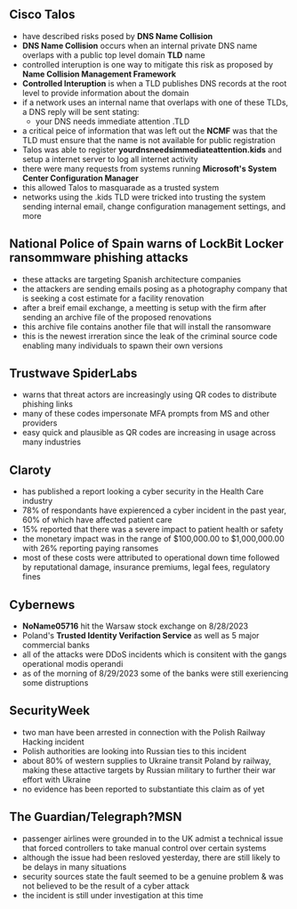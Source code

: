 ## Cisco Talos
* have described risks posed by **DNS Name Collision**
* **DNS Name Collision** occurs when an internal private DNS name overlaps with a public top level domain **TLD** name
* controlled interuption is one way to mitigate this risk as proposed by **Name Collision Management Framework**
* **Controlled Interuption** is when a TLD publishes DNS records at the root level to provide information about the domain
* if a network uses an internal name that overlaps with one of these TLDs, a DNS reply will be sent stating:
  - your DNS needs immediate attention .TLD
* a critical peice of information that was left out the **NCMF** was that the TLD must ensure that the name is not available for public registration
* Talos was able to register **yourdnsneedsimmediateattention.kids** and setup a internet server to log all internet activity
* there were many requests from systems running **Microsoft's System Center Configuration Manager**
* this allowed Talos to masquarade as a trusted system
* networks using the .kids TLD were tricked into trusting the system sending internal email, change configuration management settings, and more

## National Police of Spain warns of LockBit Locker ransommware phishing attacks
* these attacks are targeting Spanish architecture companies
* the attackers are sending emails posing as a photography company that is seeking a cost estimate for a facility renovation
* after a breif email exchange, a meetting is setup with the firm after sending an archive file of the proposed renovations
* this archive file contains another file that will install the ransomware
* this is the newest irreration since the leak of the criminal source code enabling many individuals to spawn their own versions

## Trustwave SpiderLabs
* warns that threat actors are increasingly using QR codes to distribute phishing links
* many of these codes impersonate MFA prompts from MS and other providers
* easy quick and plausible as QR codes are increasing in usage across many industries

## Claroty
* has published a report looking a cyber security in the Health Care industry
* 78% of respondants have expierenced a cyber incident in the past year, 60% of which have affected patient care
* 15% reported that there was a severe impact to patient health or safety
* the monetary impact was in the range of $100,000.00 to $1,000,000.00 with 26% reporting paying ransomes
* most of these costs were attributed to operational down time followed by reputational damage, insurance premiums, legal fees, regulatory fines

## Cybernews
* **NoName05716** hit the Warsaw stock exchange on 8/28/2023
* Poland's **Trusted Identity Verifaction Service** as well as 5 major commercial banks
* all of the attacks were DDoS incidents which is consitent with the gangs operational modis operandi
* as of the morning of 8/29/2023 some of the banks were still exeriencing some distruptions

## SecurityWeek
* two man have been arrested in connection with the Polish Railway Hacking incident
* Polish authorities are looking into Russian ties to this incident
* about 80% of western supplies to Ukraine transit Poland by railway, making these attactive targets by Russian military to further their war effort with Ukraine
* no evidence has been reported to substantiate this claim as of yet

## The Guardian/Telegraph?MSN
* passenger airlines were grounded in to the UK admist a technical issue that forced controllers to take manual control over certain systems
* although the issue had been resloved yesterday, there are still likely to be delays in many situations
* security sources state the fault seemed to be a genuine problem & was not believed to be the result of a cyber attack
* the incident is still under investigation at this time





























